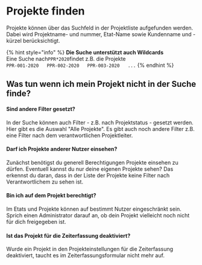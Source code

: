 # Projekte finden

Projekte können über das Suchfeld in der Projektliste aufgefunden werden. Dabei wird Projektname- und nummer, Etat-Name sowie Kundenname und -kürzel berücksichtigt.

{% hint style="info" %}
**Die Suche unterstützt auch Wildcards**  
Eine Suche nach`PPR*2020`findet z.B. die Projekte  
`PPR-001-2020  
PPR-002-2020  
PPR-003-2020  
...`
{% endhint %}

## Was tun wenn ich mein Projekt nicht in der Suche finde?

#### Sind andere Filter gesetzt?

In der Suche können auch Filter - z.B. nach Projektstatus - gesetzt werden. Hier gibt es die Auswahl "Alle Projekte". Es gibt auch noch andere Filter z.B. eine Filter nach dem verantwortlichen Projektleiter.

#### Darf ich Projekte anderer Nutzer einsehen?

Zunächst benötigst du generell Berechtigungen Projekte einsehen zu dürfen. Eventuell kannst du nur deine eigenen Projekte sehen? Das erkennst du daran, dass in der Liste der Projekte keine Filter nach Verantwortlichem zu sehen ist.

#### Bin ich auf dem Projekt berechtigt?

Im Etats und Projekte können auf bestimmt Nutzer eingeschränkt sein. Sprich einen Administrator darauf an, ob dein Projekt vielleicht noch nicht für dich freigegeben ist.

#### Ist das Projekt für die Zeiterfassung deaktiviert?

Wurde ein Projekt in den Projekteinstellungen für die Zeiterfassung deaktiviert, taucht es im Zeiterfassungsformular nicht mehr auf.

